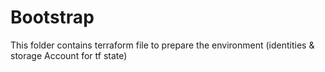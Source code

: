# Bootstrap

This folder contains terraform file to prepare the environment (identities & storage Account for tf state)
